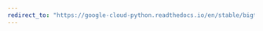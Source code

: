 ```yaml
---
redirect_to: "https://google-cloud-python.readthedocs.io/en/stable/bigtable/row-filters.html"
---
```


